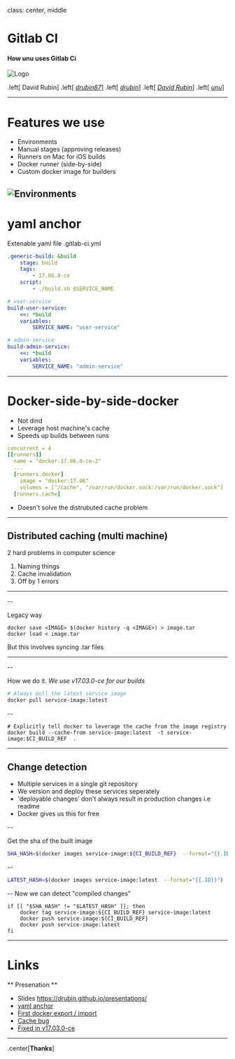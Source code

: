 class: center, middle

# Gitlab CI 

#### How unu uses Gitlab Ci

![Logo](logo.png) 

.left[
David Rubin]
.left[
[<i class="fa fa-twitter" aria-hidden="true"> drubin87</i>](http://twitter.com/drubin87)]
.left[
[<i class="fa fa-github" aria-hidden="true"> drubin</i>](http://github.com/drubin)]
.left[
[<i class="fa fa-linkedin" aria-hidden="true"> David Rubin</i>](https://www.linkedin.com/in/davidrub)]
.left[
[<i class="fa fa-link" aria-hidden="true"> unu</i>](https://www.unumotors.com)]

---

# Features we use

* Environments
* Manual stages (approving releases)
* Runners on Mac for iOS builds
* Docker runner (side-by-side)
* Custom docker image for builders

![Environments](environments.png) 
---

# yaml anchor


Extenable yaml file .gitlab-ci.yml

```yaml
.generic-build: &build
    stage: build
    tags: 
        - 17.06.0-ce
    script:
        - ./build.sh $SERVICE_NAME

# user-service
build-user-service:
    <<: *build
    variables:
        SERVICE_NAME: "user-service"

# admin-service
build-admin-service:
    <<: *build
    variables:
        SERVICE_NAME: "admin-service"
```
---

# Docker-side-by-side-docker

* Not dind
* Leverage host machine's cache
* Speeds up builds between runs



```yaml
concurrent = 4
[[runners]]
  name = "docker-17.06.0-ce-2"
  ...
  [runners.docker]
    image = "docker:17.06"
    volumes = ["/cache", "/var/run/docker.sock:/var/run/docker.sock"]
  [runners.cache]
```
* Doesn't solve the distrubuted cache problem
---

## Distributed caching (multi machine)

2 hard problems in computer science 

1. Naming things
1. Cache invalidation 
1. Off by 1 errors 
----
--

Legacy way  

```
docker save <IMAGE> $(docker history -q <IMAGE>) > image.tar
docker load < image.tar
``` 

But this involves syncing .tar files

----

--

How we do it. *We use v17.03.0-ce for our builds*

```bash
# Always pull the latest service image
docker pull service-image:latest
```

--

```
# Explicitly tell docker to leverage the cache from the image registry
docker build --cache-from service-image:latest  -t service-image:$CI_BUILD_REF  .
```

---
## Change detection

* Multiple services in a single git repository
* We version and deploy these services seperately
* 'deployable changes' don't always result in production changes i.e readme
* Docker gives us this for free

--

Get the sha of the built image

```bash
SHA_HASH=$(docker images service-image:${CI_BUILD_REF}  --format="{{.ID}}")
```
--
```bash
LATEST_HASH=$(docker images service-image:latest  --format="{{.ID}}")
```

--
Now we can detect "compiled changes"
```
if [[ "$SHA_HASH" != "$LATEST_HASH" ]]; then
	docker tag service-image:${CI_BUILD_REF} service-image:latest
	docker push service-image:${CI_BUILD_REF}
	docker push service-image:latest
fi
```

---
# Links

** Presenation ** 
* Slides https://drubin.github.io/presentations/ 
* [yaml anchor](http://blog.daemonl.com/2016/02/yaml.html)
* [First docker export / import](http://codenow.github.io/blog/distributing-docker-cache-across-hosts)
* [Cache bug](https://github.com/moby/moby/issues/20316)
* [Fixed in v17.03.0-ce](https://github.com/moby/moby/pull/31189)

 --- 
.center[**Thanks**]
